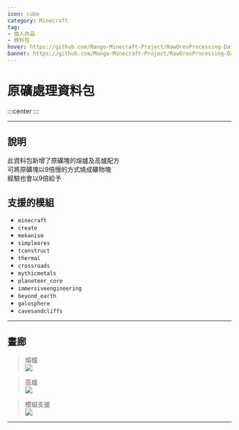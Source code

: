 ```yaml
---
icon: cube
category: Minecraft
tag:
- 個人作品
- 資料包
hover: https://github.com/Mango-Minecraft-Project/RawOresProcessing-DataPack/blob/main/img/icon/icon%20400x400.png?raw=true
banner: https://github.com/Mango-Minecraft-Project/RawOresProcessing-DataPack/blob/main/img/icon/icon%20400x400.png?raw=true
---
```


# 原礦處理資料包

:::center
<BadgeGithub name="原礦處理資料包" path="Mango-Minecraft-Project/RawOresProcessing-Datapack"/><BadgeModrinth name="原礦處理資料包" path="datapack/raw-ores-processing"/><BadgeMcmod name="原礦處理資料包" path="7643"/>
:::

---

## 說明

此資料包新增了原礦塊的熔爐及高爐配方  
可將原礦塊以9倍慢的方式燒成礦物塊  
經驗也會以9倍給予  

## 支援的模組

- `minecraft`
- `create`
- `mekanism`
- `simpleores`
- `tconstruct`
- `thermal`
- `crossroads`
- `mythicmetals`
- `planeteer_core`
- `immersiveengineering`
- `beyond_earth`
- `galosphere`
- `cavesandcliffs`

---

## 畫廊

> 熔爐  
> ![][gallery-0]  

> 高爐  
> ![][gallery-1]  

> 模組支援  
> ![][gallery-2]  

---

[gallery-0]: https://github.com/Mango-Minecraft-Project/RawOresProcessing-DataPack/blob/main/img/docs/0.png?raw=true
[gallery-1]: https://github.com/Mango-Minecraft-Project/RawOresProcessing-DataPack/blob/main/img/docs/1.png?raw=true
[gallery-2]: https://github.com/Mango-Minecraft-Project/RawOresProcessing-DataPack/blob/main/img/docs/2.png?raw=true
